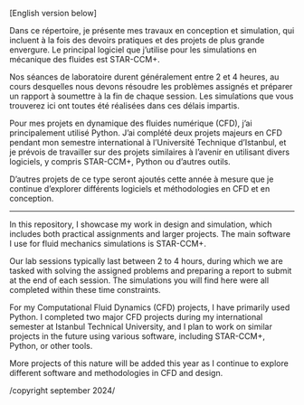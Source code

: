 



[English version below]

Dans ce répertoire, je présente mes travaux en conception et simulation, qui incluent à la fois des devoirs pratiques et des projets de plus grande envergure. Le principal logiciel que j’utilise pour les simulations en mécanique des fluides est STAR-CCM+.

Nos séances de laboratoire durent généralement entre 2 et 4 heures, au cours desquelles nous devons résoudre les problèmes assignés et préparer un rapport à soumettre à la fin de chaque session. Les simulations que vous trouverez ici ont toutes été réalisées dans ces délais impartis.

Pour mes projets en dynamique des fluides numérique (CFD), j’ai principalement utilisé Python. J’ai complété deux projets majeurs en CFD pendant mon semestre international à l’Université Technique d’Istanbul, et je prévois de travailler sur des projets similaires à l’avenir en utilisant divers logiciels, y compris STAR-CCM+, Python ou d’autres outils.

D’autres projets de ce type seront ajoutés cette année à mesure que je continue d’explorer différents logiciels et méthodologies en CFD et en conception.

----------------

In this repository, I showcase my work in design and simulation, which includes both practical assignments and larger projects. The main software I use for fluid mechanics simulations is STAR-CCM+. 

Our lab sessions typically last between 2 to 4 hours, during which we are tasked with solving the assigned problems and preparing a report to submit at the end of each session. The simulations you will find here were all completed within these time constraints.

For my Computational Fluid Dynamics (CFD) projects, I have primarily used Python. I completed two major CFD projects during my international semester at Istanbul Technical University, and I plan to work on similar projects in the future using various software, including STAR-CCM+, Python, or other tools.

More projects of this nature will be added this year as I continue to explore different software and methodologies in CFD and design.

/copyright september 2024/
